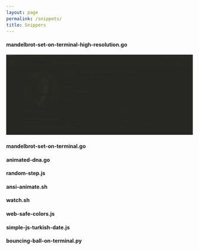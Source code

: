 ```yaml
---
layout: page
permalink: /snippets/
title: Snippers
---
```


#### mandelbrot-set-on-terminal-high-resolution.go
![Mandelbrot in Go](/images/misc/mandelbrot.gif)
<script src="https://gist.github.com/yinkar/2847f399b04c1730acf30b3f84bd9ffb.js"></script>

#### mandelbrot-set-on-terminal.go
<script src="https://gist.github.com/yinkar/d80cf83754fa60d3870131ef9df4c120.js"></script>

#### animated-dna.go
<script src="https://gist.github.com/yinkar/808748fc55280ee1c5c96aa8fe962946.js"></script>

#### random-step.js
<script src="https://gist.github.com/yinkar/6b248661e475890bee739defb6748e02.js"></script>

#### ansi-animate.sh
<script src="https://gist.github.com/yinkar/1c5da8e2a3f47140621a7cf23b0db509.js"></script>

#### watch.sh
<script src="https://gist.github.com/yinkar/b4190d92d880c3f6e434606691ea81ca.js"></script>

#### web-safe-colors.js
<script src="https://gist.github.com/yinkar/51fb9ce2ea11934e80f29bbd6f35871f.js"></script>

#### simple-js-turkish-date.js
<script src="https://gist.github.com/yinkar/89108a22ea785b7653c766a3877a8b20.js"></script>

#### bouncing-ball-on-terminal.py
<script src="https://gist.github.com/yinkar/2a3ead3409829216609e9de8f6b48317.js"></script>